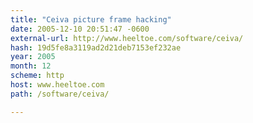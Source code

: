 ```yaml
---
title: "Ceiva picture frame hacking"
date: 2005-12-10 20:51:47 -0600
external-url: http://www.heeltoe.com/software/ceiva/
hash: 19d5fe8a3119ad2d21deb7153ef232ae
year: 2005
month: 12
scheme: http
host: www.heeltoe.com
path: /software/ceiva/

---
```



